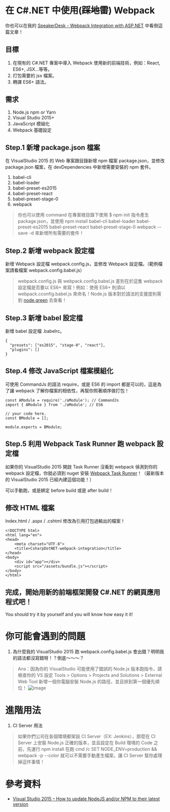 # 在 C#.NET 中使用(~~踩地雷~~) Webpack

你也可以在我的 [SpeakerDesk - Webpack Integration with ASP.NET](https://speakerdeck.com/mvpdw06/webpack-integration-with-asp-dot-net)  中看倒這篇文章！

## 目標

1. 在現有的 C#.NET 專案中導入 Webpack 使用新的前端技術，例如：React, ES6+, JSX...等等。
2. 打包需要的 jsx 檔案。
3. 轉譯 ES6+ 語法。

## 需求

1. Node.js npm or Yarn
2. Visual Studio 2015+
3. JavaScript 模組化
4. Webpack 基礎設定

## Step.1 新增 package.json 檔案

在 VisualStudio 2015 的 Web 專案跟目錄新增 npm 檔案 package.json，並修改 package.json 檔案，在 devDependencies 中新增需要安裝的 npm 套件。

1. babel-cli
2. babel-loader
3. babel-preset-es2015
4. babel-preset-react
5. babel-preset-stage-0
6. webpack

> 你也可以使用 command 在專案根目錄下使用 $ npm init 指令產生 package.json，並使用 npm install babel-cli babel-loader babel-preset-es2015 babel-preset-react babel-preset-stage-0 webpack --save -d 來新增所有需要的套件！

## Step.2 新增 webpack 設定檔

新增 Webpack 設定檔 webpack.config.js，並修改 Webpack 設定檔。（範例檔案請看檔案 webpack.config.babel.js）

> webpack.config.js 與 webpack.config.babel.js 差別在於這隻 webpack 設定檔是否要以 ES6+ 來寫！例如：使用 ES6+ 則須以 webpack.cconfig.babel.js 來命名！Node.js 版本對於語法的支援度則需到 [node.green](node.green) 去查看！

## Step.3 新增 babel 設定檔

新增 babel 設定檔 .babelrc。

```
{
  "presets": ["es2015", "stage-0", "react"],
  "plugins": []
}
```

## Step.4 修改 JavaScript 檔案模組化

可使用 CommandJs 的語法 require，或是 ES6 的 import 都是可以的，這是為了讓 webpack 了解你檔案的相依性，再幫你照著順序做打包！

```
const AModule = require('./aModule'); // CommandJs
import { AModule } from './aModule'; // ES6

// your code here.
const BModule = [];

module.exports = BModule;
```

## Step.5 利用 Webpack Task Runner 跑 webpack 設定檔

如果你的 VisualStudio 2015 開啟 Task Runner 沒看到 webpack 偵測到你的 webpack 設定檔，你就必須到 nuget 安裝 [Webpack Task Runner](https://marketplace.visualstudio.com/items?itemName=MadsKristensen.WebPackTaskRunner)！（最新版本的 VisualStudio 2015 已經內建這個功能！）

可以手動跑，或是綁定 before build 或是 after build！

## 修改 HTML 檔案

Index.html / .aspx / .cshtml 修改為引用打包過輸出的檔案！

```
<!DOCTYPE html>
<html lang="en">
<head>
	<meta charset="UTF-8">
	<title>CsharpDotNET-webpack-integration</title>
</head>
<body>
	<div id="app"></div>
	<script src="/assets/bundle.js"></script>
</body>
</html>
```

## 完成，開始用新的前端框架開發 C#.NET 的網頁應用程式吧！

You should try it by yourself and you will know how easy it it!

# 你可能會遇到的問題

1. 為什麼我的 VisualStudio 2015 跑 webpack.config.babel.js 會出錯？明明我的語法都沒寫錯呀！？倒底～～～？

> Ans：因為你的 VisualStudio 可能使用了錯誤的 Node.js 版本跑指令，請檢查你的 VS 設定 Tools > Options > Projects and Solutions > External Web Tool 新增一個你電腦安裝 Node.js 的路徑，並且排到第一個優先順位！
> ![image](https://cdn.rawgit.com/mvpdw06/CsharpDotNET-webpack-integration/master/visual-studio-2015-nodejs-options-2.jpg)

# 進階用法

1. CI Server 用法

> 如果你們公司在各個環境都架設 CI Server（EX: Jenkins），那麼在 CI Server 上安裝 Node.js 正確的版本，並且設定在 Build 環境的 Code 之前，先運行 npm install 在跑 cmd /c SET NODE_ENV=production && webpack -p --color 就可以不需要手動產生檔案，讓 CI Server 幫你處理掉這件事情！

# 參考資料

* [Visual Studio 2015 – How to update NodeJS and/or NPM to their latest version](http://www.ryadel.com/en/visual-studio-2015-update-nodejs-andor-npm-latest-version/)
